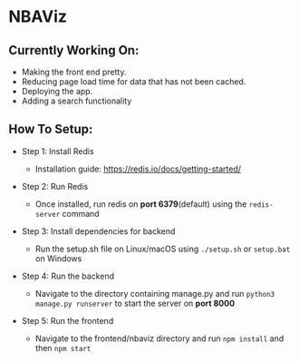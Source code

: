 # NBAViz


## Currently Working On:

- Making the front end pretty.
- Reducing page load time for data that has not been cached.
- Deploying the app.
- Adding a search functionality

## How To Setup:
- Step 1: Install Redis
  - Installation guide: https://redis.io/docs/getting-started/

- Step 2: Run Redis
  - Once installed, run redis on **port 6379**(default) using the `redis-server` command

- Step 3: Install dependencies for backend
  - Run the setup.sh file on Linux/macOS using `./setup.sh` or `setup.bat` on Windows

- Step 4: Run the backend
  - Navigate to the directory containing manage.py and run `python3 manage.py runserver` to start the server on **port 8000**

- Step 5: Run the frontend
  - Navigate to the frontend/nbaviz directory and run `npm install` and then `npm start`